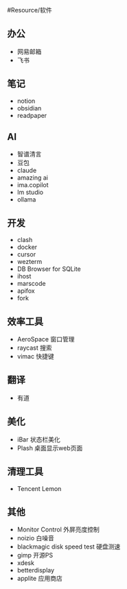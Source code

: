 #Resource/软件 

## 办公

- 网易邮箱
- 飞书

## 笔记

- notion
- obsidian
-  readpaper
## AI

- 智谱清言
- 豆包
- claude
- amazing ai
- ima.copilot
- lm studio
- ollama

## 开发

- clash
- docker
- cursor
- wezterm
- DB Browser for SQLite
- ihost
- marscode
- apifox
- fork

## 效率工具

- AeroSpace 窗口管理
- raycast 搜索
- vimac 快捷键

## 翻译

- 有道

## 美化

- iBar 状态栏美化
- Plash 桌面显示web页面

## 清理工具

- Tencent Lemon

## 其他

- Monitor Control 外屏亮度控制
- noizio 白噪音
- blackmagic disk speed test 硬盘测速
- gimp 开源PS
- xdesk 
- betterdisplay
- applite 应用商店